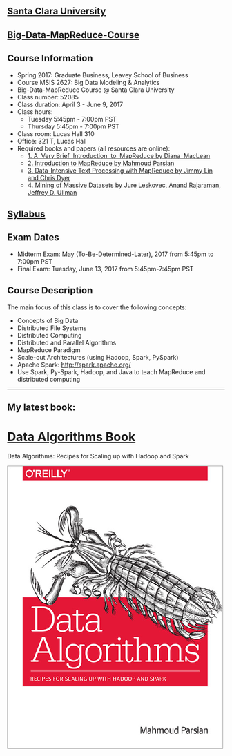 [Santa Clara University](http://scu.edu/)
-----------------------------------------

[Big-Data-MapReduce-Course](https://www.scu.edu/business/ms-information-systems/curriculum/msis-courses/)
----------------------------

## Course Information
* Spring 2017: Graduate Business, Leavey School of Business
* Course MSIS 2627: Big Data Modeling & Analytics
* Big-Data-MapReduce Course @ Santa Clara University
* Class number: 52085
* Class duration: April 3 - June 9, 2017
* Class hours: 
	* Tuesday 5:45pm - 7:00pm PST
	* Thursday 5:45pm - 7:00pm PST
* Class room: Lucas Hall 310 
* Office: 321 T, Lucas Hall
* Required books and papers (all resources are online):
	* [1. A  Very Brief  Introduction  to  MapReduce by Diana  MacLean](http://hci.stanford.edu/courses/cs448g/a2/files/map_reduce_tutorial.pdf)
	* [2. Introduction to MapReduce by Mahmoud Parsian](http://mapreduce4hackers.com/docs/Introduction-to-MapReduce.pdf)
	* [3. Data-Intensive Text Processing with MapReduce by Jimmy Lin and Chris Dyer](https://lintool.github.io/MapReduceAlgorithms/ed1n/MapReduce-algorithms.pdf)
	* [4. Mining of Massive Datasets by Jure Leskovec, Anand Rajaraman, Jeffrey D. Ullman](http://infolab.stanford.edu/~ullman/mmds/book.pdf)

## [Syllabus](./syllabus/2017-Spring/)

## Exam Dates
* Midterm Exam: May (To-Be-Determined-Later), 2017 from 5:45pm to 7:00pm PST
* Final Exam: Tuesday, June 13, 2017 from 5:45pm-7:45pm PST

## Course Description
The main focus of this class is to cover the following concepts:

* Concepts of Big Data
* Distributed File Systems
* Distributed Computing
* Distributed and Parallel Algorithms
* MapReduce Paradigm
* Scale-out Architectures (using Hadoop, Spark, PySpark)
* Apache Spark: http://spark.apache.org/
* Use Spark, Py-Spark, Hadoop, and Java to teach MapReduce and distributed computing

---------------------------

## My latest book: 

[Data Algorithms Book](http://shop.oreilly.com/product/0636920033950.do)
======================
Data Algorithms: Recipes for Scaling up with Hadoop and Spark


[![Data Algorithms Book](images/large-image.jpg)](http://shop.oreilly.com/product/0636920033950.do)

